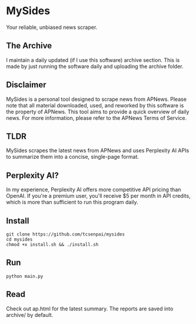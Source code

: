 # MySides

 Your reliable, unbiased news scraper. 

## The Archive

I maintain a daily updated (if I use this software) archive section. This is made by just running the software daily and uploading the archive folder.

## Disclaimer

MySides is a personal tool designed to scrape news from APNews. Please note that all material downloaded, used, and reworked by this software is the property of APNews. This tool aims to provide a quick overview of daily news. For more information, please refer to the APNews Terms of Service.


## TLDR

MySides scrapes the latest news from APNews and uses Perplexity AI APIs to summarize them into a concise, single-page format.

## Perplexity AI?

In my experience, Perplexity AI offers more competitive API pricing than OpenAI. If you're a premium user, you'll receive $5 per month in API credits, which is more than sufficient to run this program daily.

## Install

    git clone https://github.com/tcsenpai/mysides
    cd mysides
    chmod +x install.sh && ./install.sh

## Run

    python main.py

## Read

Check out ap.html for the latest summary. The reports are saved into archive/ by default.
